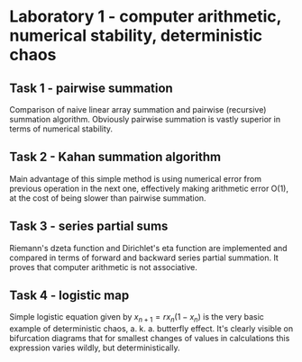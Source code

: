 # Laboratory 1 - computer arithmetic, numerical stability, deterministic chaos

## Task 1 - pairwise summation
Comparison of naive linear array summation and pairwise (recursive) summation algorithm.
Obviously pairwise summation is vastly superior in terms of numerical stability.

## Task 2 - Kahan summation algorithm
Main advantage of this simple method is using numerical error from previous operation 
in the next one, effectively making arithmetic error O(1), at the cost of being slower 
than pairwise summation.

## Task 3 - series partial sums
Riemann's dzeta function and Dirichlet's eta function are implemented and compared 
in terms of forward and backward series partial summation. It proves that computer arithmetic 
is not associative.

## Task 4 - logistic map
Simple logistic equation given by $x_{n+1}=rx_n(1-x_n)$ is the very basic example of 
deterministic chaos, a. k. a. butterfly effect. It's clearly visible on bifurcation 
diagrams that for smallest changes of values in calculations this expression varies wildly, 
but deterministically.
